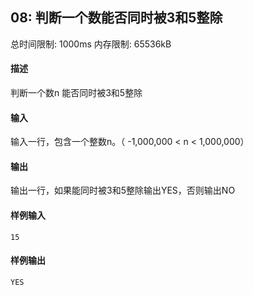 ﻿## 08: 判断一个数能否同时被3和5整除
总时间限制: 1000ms     内存限制: 65536kB

#### 描述

判断一个数n 能否同时被3和5整除

#### 输入

输入一行，包含一个整数n。（ -1,000,000 < n < 1,000,000）

#### 输出

输出一行，如果能同时被3和5整除输出YES，否则输出NO

#### 样例输入

	15

#### 样例输出

    YES





